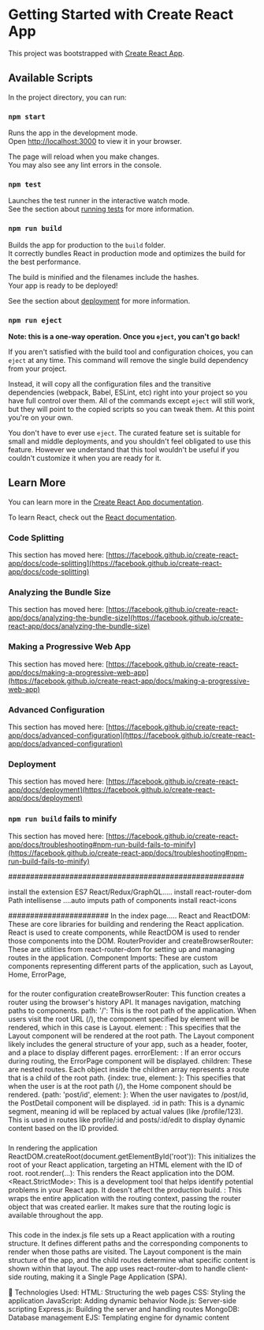 # Getting Started with Create React App

This project was bootstrapped with [Create React App](https://github.com/facebook/create-react-app).


## Available Scripts

In the project directory, you can run:

### `npm start`

Runs the app in the development mode.\
Open [http://localhost:3000](http://localhost:3000) to view it in your browser.

The page will reload when you make changes.\
You may also see any lint errors in the console.

### `npm test`

Launches the test runner in the interactive watch mode.\
See the section about [running tests](https://facebook.github.io/create-react-app/docs/running-tests) for more information.

### `npm run build`

Builds the app for production to the `build` folder.\
It correctly bundles React in production mode and optimizes the build for the best performance.

The build is minified and the filenames include the hashes.\
Your app is ready to be deployed!

See the section about [deployment](https://facebook.github.io/create-react-app/docs/deployment) for more information.

### `npm run eject`

**Note: this is a one-way operation. Once you `eject`, you can't go back!**

If you aren't satisfied with the build tool and configuration choices, you can `eject` at any time. This command will remove the single build dependency from your project.

Instead, it will copy all the configuration files and the transitive dependencies (webpack, Babel, ESLint, etc) right into your project so you have full control over them. All of the commands except `eject` will still work, but they will point to the copied scripts so you can tweak them. At this point you're on your own.

You don't have to ever use `eject`. The curated feature set is suitable for small and middle deployments, and you shouldn't feel obligated to use this feature. However we understand that this tool wouldn't be useful if you couldn't customize it when you are ready for it.

## Learn More

You can learn more in the [Create React App documentation](https://facebook.github.io/create-react-app/docs/getting-started).

To learn React, check out the [React documentation](https://reactjs.org/).

### Code Splitting

This section has moved here: [https://facebook.github.io/create-react-app/docs/code-splitting](https://facebook.github.io/create-react-app/docs/code-splitting)

### Analyzing the Bundle Size

This section has moved here: [https://facebook.github.io/create-react-app/docs/analyzing-the-bundle-size](https://facebook.github.io/create-react-app/docs/analyzing-the-bundle-size)

### Making a Progressive Web App

This section has moved here: [https://facebook.github.io/create-react-app/docs/making-a-progressive-web-app](https://facebook.github.io/create-react-app/docs/making-a-progressive-web-app)

### Advanced Configuration

This section has moved here: [https://facebook.github.io/create-react-app/docs/advanced-configuration](https://facebook.github.io/create-react-app/docs/advanced-configuration)

### Deployment

This section has moved here: [https://facebook.github.io/create-react-app/docs/deployment](https://facebook.github.io/create-react-app/docs/deployment)

### `npm run build` fails to minify

This section has moved here: [https://facebook.github.io/create-react-app/docs/troubleshooting#npm-run-build-fails-to-minify](https://facebook.github.io/create-react-app/docs/troubleshooting#npm-run-build-fails-to-minify)

######################################################

install the extension ES7 React/Redux/GraphQL.....
install react-router-dom
Path intellisense ....auto imputs path of components
install react-icons

####################### 
In the index page.....
React and ReactDOM: These are core libraries for building and rendering the React application. React is used to create components, while ReactDOM is used to render those components into the DOM.
RouterProvider and createBrowserRouter: These are utilities from react-router-dom for setting up and managing routes in the application.
Component Imports: These are custom components representing different parts of the application, such as Layout, Home, ErrorPage,
 ###
 for the router configuration
 createBrowserRouter: This function creates a router using the browser's history API. It manages navigation, matching paths to components.
path: '/': This is the root path of the application. When users visit the root URL (/), the component specified by element will be rendered, which in this case is Layout.
element: <Layout />: This specifies that the Layout component will be rendered at the root path. The Layout component likely includes the general structure of your app, such as a header, footer, and a place to display different pages.
errorElement: <ErrorPage />: If an error occurs during routing, the ErrorPage component will be displayed.
children: These are nested routes. Each object inside the children array represents a route that is a child of the root path.
{index: true, element: <Home />}: This specifies that when the user is at the root path (/), the Home component should be rendered.
{path: 'post/id', element: <PostDetail />}: When the user navigates to /post/id, the PostDetail component will be displayed.
:id in path: This is a dynamic segment, meaning id will be replaced by actual values (like /profile/123). This is used in routes like profile/:id and posts/:id/edit to display dynamic content based on the ID provided.

###
In rendering the application
ReactDOM.createRoot(document.getElementById('root')): This initializes the root of your React application, targeting an HTML element with the ID of root.
root.render(...): This renders the React application into the DOM.
<React.StrictMode>: This is a development tool that helps identify potential problems in your React app. It doesn't affect the production build.
<RouterProvider router={router} />: This wraps the entire application with the routing context, passing the router object that was created earlier. It makes sure that the routing logic is available throughout the app.

###
This code in the index.js file sets up a React application with a routing structure. It defines different paths and the corresponding components to render when those paths are visited. The Layout component is the main structure of the app, and the child routes determine what specific content is shown within that layout. The app uses react-router-dom to handle client-side routing, making it a Single Page Application (SPA).

🔧 Technologies Used:
HTML: Structuring the web pages
CSS: Styling the application
JavaScript: Adding dynamic behavior
Node.js: Server-side scripting
Express.js: Building the server and handling routes
MongoDB: Database management
EJS: Templating engine for dynamic content
